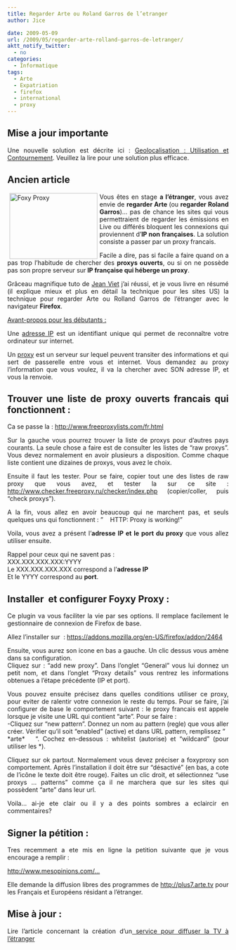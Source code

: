 ```yaml
---
title: Regarder Arte ou Roland Garros de l’etranger
author: Jice

date: 2009-05-09
url: /2009/05/regarder-arte-rolland-garros-de-letranger/
aktt_notify_twitter:
  - no
categories:
  - Informatique
tags:
  - Arte
  - Expatriation
  - firefox
  - international
  - proxy
---
```

## Mise a jour importante

<p style="text-align: justify;">
  Une nouvelle solution est décrite ici : <a href="http://www.graphemeride.com/blog/geolocalisation-des-contenus-mise-en-place-et-contournement" title="Geolocalisation : Utilisation et Contournement">Geolocalisation : Utilisation et Contournement</a>. Veuillez la lire pour une solution plus efficace.
</p>

## Ancien article

<p style="text-align: justify;">
  <img style="float: left; margin-left: 5px; margin-right: 5px;" src="https://addons.mozilla.org/en-US/firefox/images/t/5857/943948800" alt="Foxy Proxy" width="200" height="150" />Vous êtes en stage <strong>a l&#8217;étranger</strong>, vous avez envie de <strong>regarder Arte </strong>(ou <strong>regarder Roland Garros</strong>)&#8230; pas de chance les sites qui vous permettraient de regarder les émissions en Live ou différés bloquent les connexions qui proviennent d&#8217;<strong>IP non françaises</strong>. La solution consiste a passer par un proxy francais.
</p>

<p style="text-align: justify;">
  Facile a dire, pas si facile a faire quand on a pas trop l&#8217;habitude de chercher des <strong>proxys ouverts</strong>, ou si on ne possède pas son propre serveur sur<strong> IP française qui héberge un proxy</strong>.<!--more-->
</p>

<p style="text-align: justify;">
  Grâceau magnifique tuto de <a title="Tutorial regarder TV a l'etranger" href="http://astuces.jeanviet.info/videos/regarder-les-videos-reservees-aux-americains-grace-a-foxyproxy.htm" target="_blank">Jean Viet</a> j&#8217;ai réussi, et je vous livre en résumé (il explique mieux et plus en détail la technique pour les sites US) la technique pour regarder Arte ou Rolland Garros de l&#8217;étranger avec le navigateur <strong>Firefox</strong>.
</p>

<p style="text-align: justify;">
  <span style="text-decoration: underline;">Avant-propos pour les débutants :</span>
</p>

<p style="text-align: justify;">
  Une <a title="Adresse IP" href="http://fr.wikipedia.org/wiki/Adresse_IP" target="_blank">adresse IP</a> est un identifiant unique qui permet de reconnaître votre ordinateur sur internet.
</p>

<p style="text-align: justify;">
  Un <a title="Proxy" href="http://fr.wikipedia.org/wiki/Proxy" target="_blank">proxy</a> est un serveur sur lequel peuvent transiter des informations et qui sert de passerelle entre vous et internet. Vous demandez au proxy l&#8217;information que vous voulez, il va la chercher avec SON adresse IP, et vous la renvoie.
</p>

<h2 style="text-align: justify;">
  Trouver une liste de proxy ouverts francais qui fonctionnent :
</h2>

Ca se passe la : <a title="Liste de proxys gratuits" href="http://www.freeproxylists.com/fr.html" target="_blank">http://www.freeproxylists.com/fr.html</a>

<p style="text-align: justify;">
  Sur la gauche vous pourrez trouver la liste de proxys pour d&#8217;autres pays courants. La seule chose a faire est de consulter les listes de &#8220;raw proxys&#8221;. Vous devez normalement en avoir plusieurs a disposition. Comme chaque liste contient une dizaines de proxys, vous avez le choix.
</p>

<p style="text-align: justify;">
  Ensuite il faut les tester. Pour se faire, copier tout une des listes de raw proxy que vous avez, et tester la sur ce site : <a title="Verifier liste de proxys" href="http://www.checker.freeproxy.ru/checker/index.php" target="_blank">http://www.checker.freeproxy.ru/checker/index.php</a> (copier/coller, puis &#8220;check proxys&#8221;).
</p>

<p style="text-align: justify;">
  A la fin, vous allez en avoir beaucoup qui ne marchent pas, et seuls quelques uns qui fonctionnent : &#8221;    HTTP: Proxy is working!&#8221;
</p>

<p style="text-align: justify;">
  Voila, vous avez a présent l&#8217;<strong>adresse IP et le port du proxy</strong> que vous allez utiliser ensuite.
</p>

<p style="text-align: justify;">
  Rappel pour ceux qui ne savent pas :<br /> XXX.XXX.XXX.XXX:YYYY<br /> Le XXX.XXX.XXX.XXX correspond a l&#8217;<strong>adresse IP</strong><br /> Et le YYYY correspond au <strong>port</strong>.
</p>

## Installer  et configurer Foyxy Proxy :

<p style="text-align: justify;">
  Ce plugin va vous faciliter la vie par ses options. Il remplace facilement le gestionnaire de connexion de Firefox de base.
</p>

Allez l&#8217;installer sur  : <a title="Foxy Proxy" href="https://addons.mozilla.org/en-US/firefox/addon/2464" target="_blank">https://addons.mozilla.org/en-US/firefox/addon/2464</a>

<p style="text-align: justify;">
  Ensuite, vous aurez son icone en bas a gauche. Un clic dessus vous amène dans sa configuration.<br /> Cliquez sur : &#8220;add new proxy&#8221;. Dans l&#8217;onglet &#8220;General&#8221; vous lui donnez un petit nom, et dans l&#8217;onglet &#8220;Proxy details&#8221; vous rentrez les informations obtenues a l&#8217;étape précédente (IP et port).
</p>

<p style="text-align: justify;">
  Vous pouvez ensuite précisez dans quelles conditions utiliser ce proxy, pour eviter de ralentir votre connexion le reste du temps. Pour se faire, j&#8217;ai configurer de base le comportement suivant : le proxy francais est appele lorsque je visite une URL qui contient &#8220;arte&#8221;. Pour se faire :<br /> -Cliquez sur &#8220;new pattern&#8221;. Donnez un nom au pattern (regle) que vous aller créer. Vérifier qu&#8217;il soit &#8220;enabled&#8221; (active) et dans URL pattern, remplissez &#8221;   *arte*   &#8220;. Cochez en-dessous : whitelist (autorise) et &#8220;wildcard&#8221; (pour utiliser les *).
</p>

<p style="text-align: justify;">
  Cliquez sur ok partout. Normalement vous devez préciser a foxyproxy son comportement. Après l&#8217;installation il doit être sur &#8220;désactivé&#8221; (en bas, a cote de l&#8217;icône le texte doit être rouge). Faites un clic droit, et sélectionnez &#8220;use proxys &#8230; patterns&#8221; comme ça il ne marchera que sur les sites qui possèdent &#8220;arte&#8221; dans leur url.
</p>

<p style="text-align: justify;">
  Voila&#8230; ai-je ete clair ou il y a des points sombres a eclaircir en commentaires?
</p>

<h2 style="text-align: justify;">
  Signer la pétition :
</h2>

<p style="text-align: justify;">
  Tres recemment a ete mis en ligne la petition suivante que je vous encourage a remplir :
</p>

<p style="text-align: justify;">
  <a title="Petitions pour regarder arte de l' etranger" href="http://www.mesopinions.com/Diffusion-libres-des-programmes-de-http---plus7-arte-tv-pour-les-Francais-et-Europeens-residant-a-l-etranger--petition-petitions-76af6d7cd2247a5f244d90b98628e356.html" target="_blank">http://www.mesopinions.com/&#8230;</a>
</p>

<p style="text-align: justify;">
  Elle demande la <span>diffusion libres des programmes de <a href="http://plus7.arte.tv" target="_blank">http://plus7.arte.tv</a> pour les Français et Européens résidant a l&#8217;étranger.</span>
</p>

<h2 style="text-align: justify;">
  <span>Mise à jour : </span>
</h2>

<p style="text-align: justify;">
  <span>Lire l&#8217;article concernant la création d&#8217;un<a href="http://localhost/oldblog/2010/11/expat-la-tv-francaise-a-letranger/"> service pour diffuser la TV à l&#8217;étranger</a><br /></span>
</p>